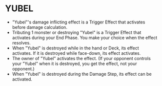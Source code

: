 # YUBEL

*   "Yubel"'s damage inflicting effect is a Trigger Effect that activates before damage calculation.
*   Tributing 1 monster or destroying "Yubel" is a Trigger Effect that activates during your End Phase. You make your choice when the effect resolves.
*   When "Yubel" is destroyed while in the hand or Deck, its effect activates. If it is destroyed while face-down, its effect activates.
*   The owner of "Yubel" activates the effect. (If your opponent controls your "Yubel" when it is destroyed, you get the effect, not your opponent.)
*   When "Yubel" is destroyed during the Damage Step, its effect can be activated.
